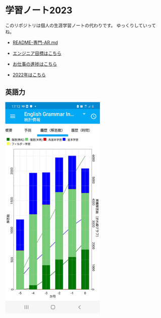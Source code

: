 # 学習ノート2023

このリポジトリは個人の生涯学習ノートの代わりです。
ゆっくりしていってね。

- [README-専門-AR.md](./docs/README-専門-AR.md)

- [エンジニア目標はこちら](https://github.com/Eigo-Mt-Fuji/portfolio-2021/blob/main/docs/README-%E5%80%8B%E4%BA%BA%E5%AD%A6%E7%BF%92-20211215.md#1219-%E6%8B%A1%E5%BC%B5%E7%8F%BE%E5%AE%9Far%E3%81%AEsdk%E3%82%92%E8%AA%BF%E6%9F%BB%E3%81%99%E3%82%8B-web-ar-%E7%B7%A8)

- [お仕事の進捗はこちら](https://github.com/Eigo-Mt-Fuji/efg-confidential/blob/main/%E4%BA%8B%E6%A5%AD%E9%80%B2%E6%8D%97.md)

- [2022年はこちら](https://github.com/Eigo-Mt-Fuji/portfolio-2022)

## 英語力

<img width=300 src="./img/Screenshot_20230415-171208_AnkiDroid.jpg" />
